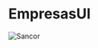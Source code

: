 # EmpresasUI

![Sancor](https://user-images.githubusercontent.com/50145471/82832439-747cbd80-9e91-11ea-9734-af01f6f6d862.gif)
